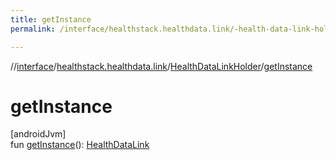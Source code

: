 ```yaml
---
title: getInstance
permalink: /interface/healthstack.healthdata.link/-health-data-link-holder/get-instance.html

---
```

//[interface](/hl_interface.html)/[healthstack.healthdata.link](../index.html)/[HealthDataLinkHolder](index.html)/[getInstance](get-instance.html)



# getInstance



[androidJvm]\
fun [getInstance](get-instance.html)(): [HealthDataLink](../-health-data-link/index.html)




